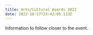 ```yaml
---
title: Arts/Cultural Awards 2022
date: 2022-10-17T23:42:05.133Z
---
```

Information to follow closer to the event.